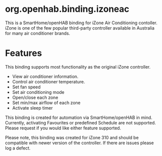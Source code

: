 # org.openhab.binding.izoneac
This is a SmartHome/openHAB binding for iZone Air Conditioning contoller.  iZone is one of the few popular third-party controller available in Australia for many air conditioner brands.

# Features
This binding supports most functionality as the original iZone controller.
- View air conditioner information.
- Control air conditioner temperature.
- Set fan speed
- Set air conditioning mode
- Open/close each zone
- Set min/max airflow of each zone
- Activate sleep timer

This binding is created for automation via SmartHome/openHAB in mind.  Currently, activating Favourites or predefined Schedule are not supported.  Please request if you would like either feature supported.

Please note, this binding was created for iZone 310 and should be compatible with newer version of the controller.  If there are issues please log a defect.
